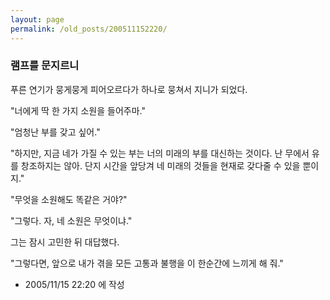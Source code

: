 ```yaml
---
layout: page
permalink: /old_posts/200511152220/
---
```


### 램프를 문지르니

푸른 연기가 뭉게뭉게 피어오르다가 하나로 뭉쳐서 지니가 되었다.

"너에게 딱 한 가지 소원을 들어주마."

"엄청난 부를 갖고 싶어."

"하지만, 지금 네가 가질 수 있는 부는 너의 미래의 부를 대신하는 것이다. 난 무에서 유를 창조하지는 않아. 단지 시간을 앞당겨 네 미래의 것들을 현재로 갖다줄 수 있을 뿐이지."

"무엇을 소원해도 똑같은 거야?"

"그렇다. 자, 네 소원은 무엇이냐."

그는 잠시 고민한 뒤 대답했다.





"그렇다면, 앞으로 내가 겪을 모든 고통과 불행을 이 한순간에 느끼게 해 줘."





- 2005/11/15 22:20 에 작성